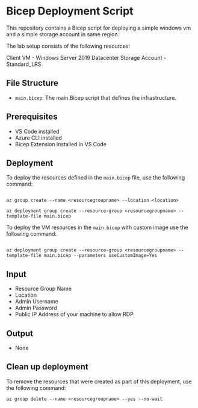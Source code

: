 # Bicep Deployment Script

This repository contains a Bicep script for deploying a simple windows vm and a simple storage account in same region.

The lab setup consists of the following resources:

Client VM - Windows Server 2019 Datacenter
Storage Account - Standard_LRS

## File Structure

- `main.bicep`: The main Bicep script that defines the infrastructure.


## Prerequisites

- VS Code installed
- Azure CLI installed
- Bicep Extension installed in VS Code

## Deployment

To deploy the resources defined in the `main.bicep` file, use the following command:

```Terminal

az group create --name <resourcegroupname> --location <location>

az deployment group create --resource-group <resourcegroupname> --template-file main.bicep 

```
To deploy the VM resources in the `main.bicep` with custom image use the following command:

```Terminal 

az deployment group create --resource-group <resourcegroupname> --template-file main.bicep --parameters useCustomImage=Yes 

```

## Input 

- Resource Group Name
- Location
- Admin Username
- Admin Password
- Public IP Address of your machine to allow RDP

## Output

- None

## Clean up deployment

To remove the resources that were created as part of this deployment, use the following command:

```Terminal
az group delete --name <resourcegroupname> --yes --no-wait
```
